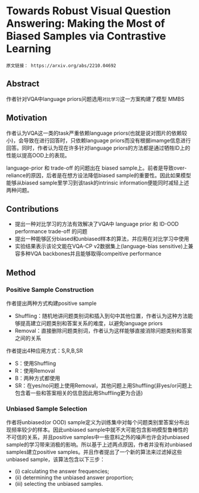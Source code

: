 # Towards Robust Visual Question Answering: Making the Most of Biased Samples via Contrastive Learning
    原文链接： https://arxiv.org/abs/2210.04692

## Abstract
  作者针对VQA中language priors问题选用`对比学习`这一方案构建了模型 MMBS

## Motivation
  作者认为VQA这一类的task严重依赖language priors(也就是说对图片的依赖较小)，会导致在进行回答时，只依赖language priors而没有根据imamge信息进行回答。同时，作者认为现在许多针对language priors的方法都是通过牺牲ID上的性能以提高OOD上的表现。
  
  language-prior 和 trade-off 的问题出在 biased sample上。前者是导致over-reliance的原因，后者是在想方设法降低biased sample的重要性。因此如果模型能够从biased sample里学习到该task的intrinsic information便能同时减轻上述两种问题。

## Contributions
  * 提出一种对比学习的方法有效解决了VQA中 language prior 和 ID-OOD performance trade-off 的问题
  * 提出一种能够区分biased和unbiased样本的算法，并应用在对比学习中使用
  * 实验结果表示该论文能在VQA-CP v2数据集上(language-bias sensitive)上兼容多种VQA backbones并且能够取得compeitive performance

## Method
### Positive Sample Construction
  作者提出两种方式构建positive sample
 * Shuffling：随机地讲问题类别词和插入到句中其他位置，作者认为这种方法能够提高建立问题类别和答案关系的难度，以避免language priors
 * Removal：直接删除问题类别词，作者认为这样能够直接消除问题类别和答案之间的关系
 
 作者提出4种应用方式：S,R,B,SR
 * S：使用Shuffling
 * R：使用Removal
 * B：两种方式都使用
 * SR：在yes/no问题上使用Removal，其他问题上用Shuffling(非yes/or问题上包含着一些和答案相关的信息因此用Shuffling更为合适)

### Unbiased Sample Selection
作者将unbiased(or OOD) sample定义为训练集中对每个问题类别里答案分布出现频率较少的样本。因此unbiased sample中就不大可能包含影响模型鲁棒性的不可信的关系，并且positive samples中一些意料之外的噪声也许会对unbiased sample的学习带来消极的影响。所以基于上述两点原因，作者并没有对unbiased samples建立positive samples。并且作者提出了一个新的算法来过滤掉这些unbiased sample，该算法包含以下三步：
* (i) calculating the answer frequencies;
* (ii) determining the unbiased answer proportion;
* (iii) selecting the unbiased samples.
